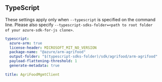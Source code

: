 ## TypeScript

These settings apply only when `--typescript` is specified on the command line.
Please also specify `--typescript-sdks-folder=<path to root folder of your azure-sdk-for-js clone>`.

``` yaml $(typescript)
typescript:
  azure-arm: true
  license-header: MICROSOFT_MIT_NO_VERSION
  package-name: "@azure/arm-agrifood"
  output-folder: "$(typescript-sdks-folder)/sdk/agrifood/arm-agrifood"
  payload-flattening-threshold: 1
  generate-metadata: true
  
title: AgriFoodMgmtClient
```
